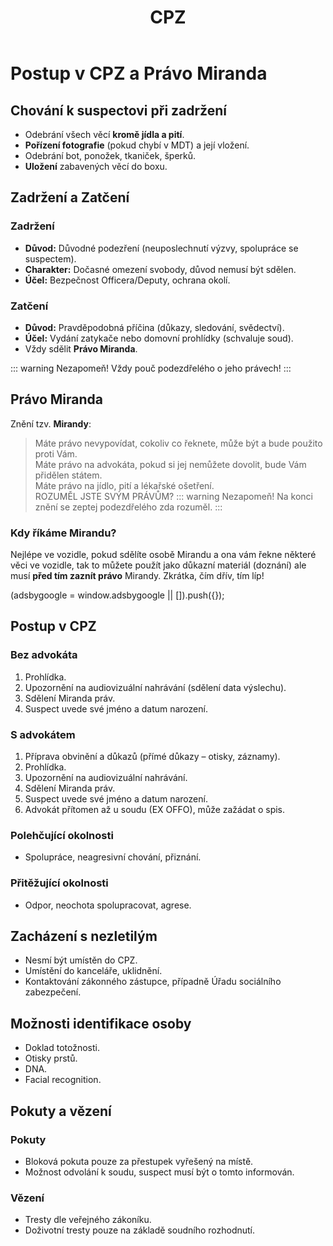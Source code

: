 ﻿---
title: CPZ
description: Příručka do CPZ a související postupy
---
<script setup>
  const gAds = import.meta.env.VITE_GADS;
</script>

# Postup v CPZ a Právo Miranda

## Chování k suspectovi při zadržení

- Odebrání všech věcí **kromě jídla a pití**.
- **Pořízení fotografie** (pokud chybí v MDT) a její vložení.
- Odebrání bot, ponožek, tkaniček, šperků.
- **Uložení** zabavených věcí do boxu.

## Zadržení a Zatčení

### Zadržení

- **Důvod:** Důvodné podezření (neuposlechnutí výzvy, spolupráce se suspectem).
- **Charakter:** Dočasné omezení svobody, důvod nemusí být sdělen.
- **Účel:** Bezpečnost Officera/Deputy, ochrana okolí.

### Zatčení

- **Důvod:** Pravděpodobná příčina (důkazy, sledování, svědectví).
- **Účel:** Vydání zatykače nebo domovní prohlídky (schvaluje soud).
- Vždy sdělit **Právo Miranda**.

::: warning Nezapomeň!
Vždy pouč podezdřelého o jeho právech!
:::

## Právo **Miranda**

Znění tzv. **Mirandy**:
> Máte právo nevypovídat, cokoliv co řeknete, může být a bude použito proti Vám.  
  Máte právo na advokáta, pokud si jej nemůžete dovolit, bude Vám přidělen státem.  
  Máte právo na jídlo, pití a lékařské ošetření.  
  ROZUMĚL JSTE SVÝM PRÁVŮM?
::: warning Nezapomeň!
Na konci znění se zeptej podezdřelého zda rozuměl.
:::

### Kdy říkáme **Mirandu?**

Nejlépe ve vozidle, pokud sdělíte osobě Mirandu a ona vám řekne některé věci ve vozidle, tak to můžete použít jako důkazní materiál (doznání) ale musí **před tím zaznít právo** Mirandy. Zkrátka, čím dřív, tím líp!

<scriptx async src="https://pagead2.googlesyndication.com/pagead/js/adsbygoogle.js?client=ca-pub-{{ gAds }}"
     crossorigin="anonymous"></scriptx>
<ins class="adsbygoogle"
     style="display:block; text-align:center;"
     data-ad-layout="in-article"
     data-ad-format="fluid"
     data-ad-client="ca-pub-{{ gAds }}"
     data-ad-slot="7591922319"></ins>
<scriptx>
     (adsbygoogle = window.adsbygoogle || []).push({});
</scriptx>

## Postup v CPZ

### Bez advokáta

1. Prohlídka.
2. Upozornění na audiovizuální nahrávání (sdělení data výslechu).
3. Sdělení Miranda práv.
4. Suspect uvede své jméno a datum narození.

### S advokátem

1. Příprava obvinění a důkazů (přímé důkazy – otisky, záznamy).
2. Prohlídka.
3. Upozornění na audiovizuální nahrávání.
4. Sdělení Miranda práv.
5. Suspect uvede své jméno a datum narození.
6. Advokát přítomen až u soudu (EX OFFO), může zažádat o spis.

### Polehčující okolnosti

- Spolupráce, neagresivní chování, přiznání.

### Přitěžující okolnosti

- Odpor, neochota spolupracovat, agrese.

## Zacházení s nezletilým

- Nesmí být umístěn do CPZ.
- Umístění do kanceláře, uklidnění.
- Kontaktování zákonného zástupce, případně Úřadu sociálního zabezpečení.

## Možnosti identifikace osoby

- Doklad totožnosti.
- Otisky prstů.
- DNA.
- Facial recognition.

## Pokuty a vězení

### Pokuty

- Bloková pokuta pouze za přestupek vyřešený na místě.
- Možnost odvolání k soudu, suspect musí být o tomto informován.

### Vězení

- Tresty dle veřejného zákoníku.
- Doživotní tresty pouze na základě soudního rozhodnutí.
